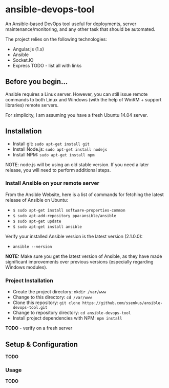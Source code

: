 # ansible-devops-tool
An Ansible-based DevOps tool useful for deployments, server maintenance/monitoring, and any other task that should be automated.

The project relies on the following technologies:
* Angular.js (1.x)
* Ansible
* Socket.IO
* Express
TODO - list all with links

## Before you begin...

Ansible requires a Linux server.  However, you can still issue remote commands to both Linux and Windows (with the help of WinRM + support libraries) remote servers.

For simplicity, I am assuming you have a fresh Ubuntu 14.04 server.

## Installation

* Install git: `sudo apt-get install git`
* Install Node.js: `sudo apt-get install nodejs`
* Install NPM: `sudo apt-get install npm`

NOTE: node.js will be using an old stable version.  If you need a later release, you will need to perform additional steps.

### Install Ansible on your remote server

From the Ansible Website, here is a list of commands for fetching the latest release of Ansible on Ubuntu:
* `$ sudo apt-get install software-properties-common`
* `$ sudo apt-add-repository ppa:ansible/ansible`
* `$ sudo apt-get update`
* `$ sudo apt-get install ansible`

Verify your installed Ansible version is the latest version (2.1.0.0):
* `ansible --version`

**NOTE:** Make sure you get the latest version of Ansible, as they have made significant improvements over previous versions (especially regarding Windows modules).

### Project Installation

* Create the project directory:  `mkdir /var/www`
* Change to this directory: `cd /var/www`
* Clone this repository: `git clone https://github.com/ssenkus/ansible-devops-tool.git`
* Change to repository directory: `cd ansible-devops-tool`
* Install project dependencies with NPM: `npm install`

**TODO** - verify on a fresh server


## Setup & Configuration

**TODO**

### Usage

**TODO**

